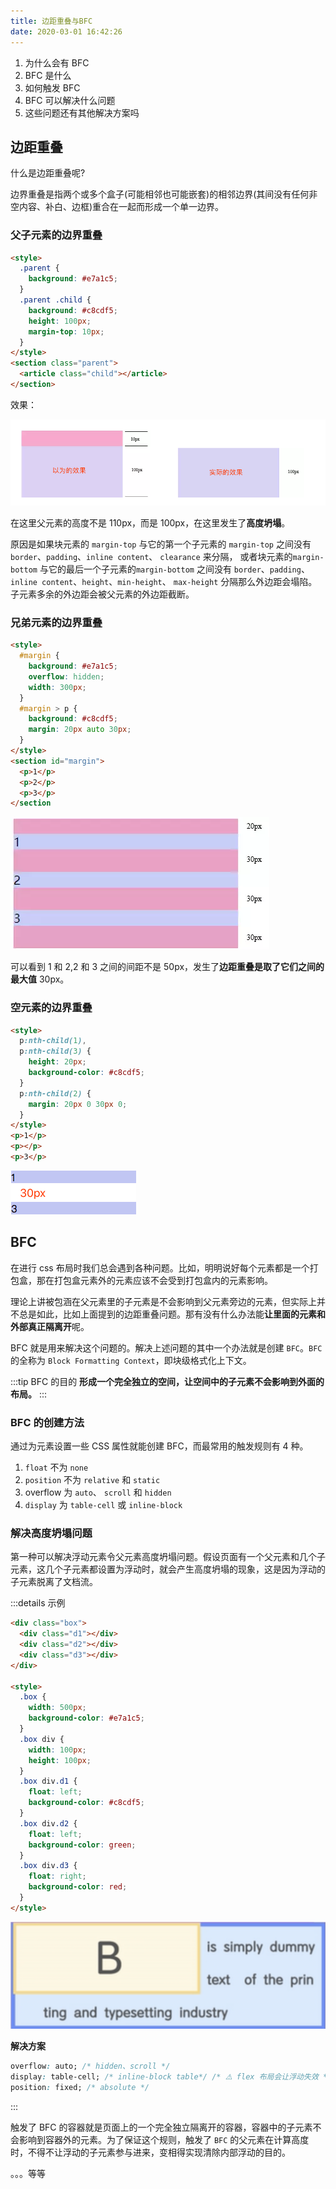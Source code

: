 ```yaml
---
title: 边距重叠与BFC
date: 2020-03-01 16:42:26
---
```


1. 为什么会有 BFC
2. BFC 是什么
3. 如何触发 BFC
4. BFC 可以解决什么问题
5. 这些问题还有其他解决方案吗

## 边距重叠

什么是边距重叠呢?

边界重叠是指两个或多个盒子(可能相邻也可能嵌套)的相邻边界(其间没有任何非空内容、补白、边框)重合在一起而形成一个单一边界。

### 父子元素的边界重叠

```html {8}
<style>
  .parent {
    background: #e7a1c5;
  }
  .parent .child {
    background: #c8cdf5;
    height: 100px;
    margin-top: 10px;
  }
</style>
<section class="parent">
  <article class="child"></article>
</section>
```

效果：

![](../../../assets/html&css/bfc1.png)

在这里父元素的高度不是 110px，而是 100px，在这里发生了**高度坍塌**。

原因是如果块元素的 `margin-top` 与它的第一个子元素的 `margin-top` 之间没有 `border`、`padding`、`inline content`、 `clearance` 来分隔，
或者块元素的`margin-bottom` 与它的最后一个子元素的`margin-bottom` 之间没有 `border`、`padding`、`inline content`、`height`、`min-height`、 `max-height` 分隔那么外边距会塌陷。子元素多余的外边距会被父元素的外边距截断。

### 兄弟元素的边界重叠

```html
<style>
  #margin {
    background: #e7a1c5;
    overflow: hidden;
    width: 300px;
  }
  #margin > p {
    background: #c8cdf5;
    margin: 20px auto 30px;
  }
</style>
<section id="margin">
  <p>1</p>
  <p>2</p>
  <p>3</p>
</section
```

![](../../../assets/html&css/bfc2.png)

可以看到 1 和 2,2 和 3 之间的间距不是 50px，发生了**边距重叠是取了它们之间的最大值** 30px。

### 空元素的边界重叠

```html {8}
<style>
  p:nth-child(1),
  p:nth-child(3) {
    height: 20px;
    background-color: #c8cdf5;
  }
  p:nth-child(2) {
    margin: 20px 0 30px 0;
  }
</style>
<p>1</p>
<p></p>
<p>3</p>
```

![](../../../assets/html&css/bfc3.png)

## BFC

在进行 css 布局时我们总会遇到各种问题。比如，明明说好每个元素都是一个打包盒，那在打包盒元素外的元素应该不会受到打包盒内的元素影响。

理论上讲被包涵在父元素里的子元素是不会影响到父元素旁边的元素，但实际上并不总是如此，比如上面提到的边距重叠问题。那有没有什么办法能**让里面的元素和外部真正隔离开**呢。

BFC 就是用来解决这个问题的。解决上述问题的其中一个办法就是创建 `BFC`。`BFC` 的全称为 `Block Formatting Context`，即块级格式化上下文。

:::tip BFC 的目的
**形成一个完全独立的空间，让空间中的子元素不会影响到外面的布局。**
:::

### BFC 的创建方法

通过为元素设置一些 CSS 属性就能创建 BFC，而最常用的触发规则有 4 种。

1. `float` 不为 `none`
2. `position` 不为 `relative` 和 `static`
3. overflow 为 `auto`、 `scroll` 和 `hidden`
4. `display` 为 `table-cell` 或 `inline-block`

### 解决高度坍塌问题

第一种可以解决浮动元素令父元素高度坍塌问题。假设页面有一个父元素和几个子元素，这几个子元素都设置为浮动时，就会产生高度坍塌的现象，这是因为浮动的子元素脱离了文档流。

:::details 示例

```html
<div class="box">
  <div class="d1"></div>
  <div class="d2"></div>
  <div class="d3"></div>
</div>

<style>
  .box {
    width: 500px;
    background-color: #e7a1c5;
  }
  .box div {
    width: 100px;
    height: 100px;
  }
  .box div.d1 {
    float: left;
    background-color: #c8cdf5;
  }
  .box div.d2 {
    float: left;
    background-color: green;
  }
  .box div.d3 {
    float: right;
    background-color: red;
  }
</style>
```

![](../../../assets/html&css/float2.png)

**解决方案**

```css
overflow: auto; /* hidden、scroll */
display: table-cell; /* inline-block table*/ /* ⚠️ flex 布局会让浮动失效 */
position: fixed; /* absolute */
```

:::

触发了 BFC 的容器就是页面上的一个完全独立隔离开的容器，容器中的子元素不会影响到容器外的元素。为了保证这个规则，触发了 `BFC` 的父元素在计算高度时，不得不让浮动的子元素参与进来，变相得实现清除内部浮动的目的。

。。。等等
